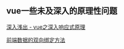 ## vue一些未及深入的原理性问题

[深入浅出 - vue之深入响应式原理 ](https://github.com/berwin/Blog/issues/11) 

[前端数据的双向绑定方法](http://jixianqianduan.com/frontend-javascript/2015/11/29/js-data-two-ways-binding.html) 